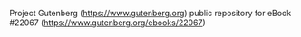 Project Gutenberg (https://www.gutenberg.org) public repository for eBook #22067 (https://www.gutenberg.org/ebooks/22067)
